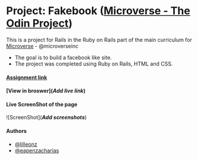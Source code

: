# Project: Fakebook ([Microverse - The Odin Project](https://www.theodinproject.com/courses/ruby-on-rails/lessons/final-project))

This is a project for Rails in the Ruby on Rails part of the main curriculum for [Microverse](https://www.microverse.org/) - @microverseinc
* The goal is to build a facebook like site.  
* The project was completed using Ruby on Rails, HTML and CSS.

#### [Assignment link](https://www.theodinproject.com/courses/ruby-on-rails/lessons/final-project)

#### [View in broswer](***Add live link***)

#### Live ScreenShot of the page
![ScreenShot](***Add screenshots***)


#### Authors

* [@lilleonz](https://github.com/lilleonz)
* [@eapenzacharias](https://github.com/eapenzacharias)
